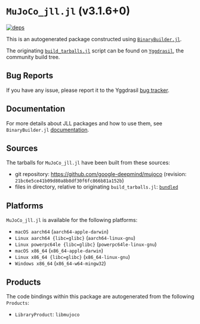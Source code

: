 # `MuJoCo_jll.jl` (v3.1.6+0)

[![deps](https://juliahub.com/docs/MuJoCo_jll/deps.svg)](https://juliahub.com/ui/Packages/General/MuJoCo_jll/)

This is an autogenerated package constructed using [`BinaryBuilder.jl`](https://github.com/JuliaPackaging/BinaryBuilder.jl).

The originating [`build_tarballs.jl`](https://github.com/JuliaPackaging/Yggdrasil/blob/9ff970f6a7085660dd9749b51897cdfa41218e54/M/MuJoCo/build_tarballs.jl) script can be found on [`Yggdrasil`](https://github.com/JuliaPackaging/Yggdrasil/), the community build tree.

## Bug Reports

If you have any issue, please report it to the Yggdrasil [bug tracker](https://github.com/JuliaPackaging/Yggdrasil/issues).

## Documentation

For more details about JLL packages and how to use them, see `BinaryBuilder.jl` [documentation](https://docs.binarybuilder.org/stable/jll/).

## Sources

The tarballs for `MuJoCo_jll.jl` have been built from these sources:

* git repository: https://github.com/google-deepmind/mujoco (revision: `21bc6e5ce41b09d80a8b8df30f6fc866b81a152b`)
* files in directory, relative to originating `build_tarballs.jl`: [`bundled`](https://github.com/JuliaPackaging/Yggdrasil/tree/9ff970f6a7085660dd9749b51897cdfa41218e54/M/MuJoCo/bundled)

## Platforms

`MuJoCo_jll.jl` is available for the following platforms:

* `macOS aarch64` (`aarch64-apple-darwin`)
* `Linux aarch64 {libc=glibc}` (`aarch64-linux-gnu`)
* `Linux powerpc64le {libc=glibc}` (`powerpc64le-linux-gnu`)
* `macOS x86_64` (`x86_64-apple-darwin`)
* `Linux x86_64 {libc=glibc}` (`x86_64-linux-gnu`)
* `Windows x86_64` (`x86_64-w64-mingw32`)

## Products

The code bindings within this package are autogenerated from the following `Products`:

* `LibraryProduct`: `libmujoco`
